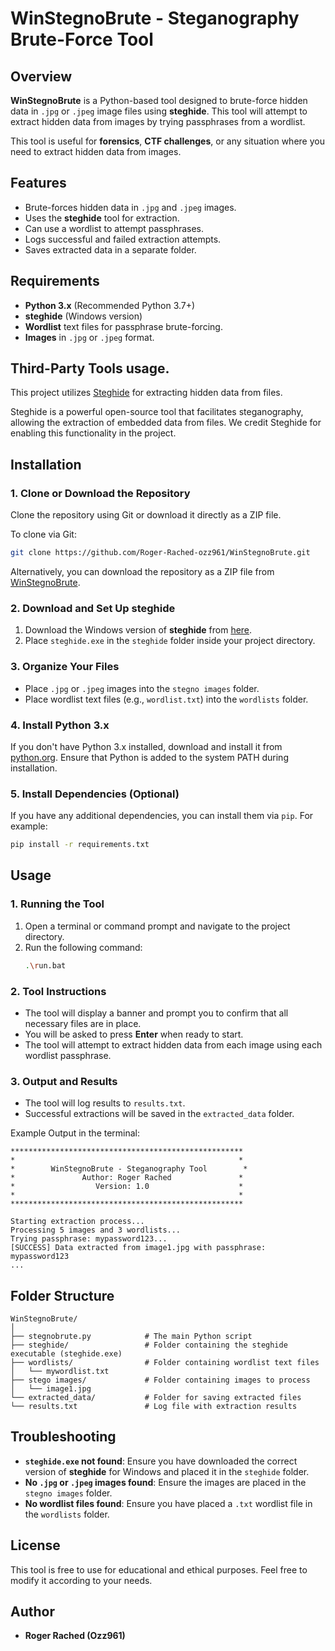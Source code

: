 # WinStegnoBrute - Steganography Brute-Force Tool

## Overview

**WinStegnoBrute** is a Python-based tool designed to brute-force hidden data in `.jpg` or `.jpeg` image files using **steghide**. This tool will attempt to extract hidden data from images by trying passphrases from a wordlist.

This tool is useful for **forensics**, **CTF challenges**, or any situation where you need to extract hidden data from images.

## Features

- Brute-forces hidden data in `.jpg` and `.jpeg` images.
- Uses the **steghide** tool for extraction.
- Can use a wordlist to attempt passphrases.
- Logs successful and failed extraction attempts.
- Saves extracted data in a separate folder.

## Requirements

- **Python 3.x** (Recommended Python 3.7+)
- **steghide** (Windows version)
- **Wordlist** text files for passphrase brute-forcing.
- **Images** in `.jpg` or `.jpeg` format.

## Third-Party Tools usage.

This project utilizes [Steghide](https://github.com/Steghide/steghide) for extracting hidden data from files. 

Steghide is a powerful open-source tool that facilitates steganography, allowing the extraction of embedded data from files. We credit Steghide for enabling this functionality in the project.

## Installation

### 1. Clone or Download the Repository

Clone the repository using Git or download it directly as a ZIP file.

To clone via Git:
```bash
git clone https://github.com/Roger-Rached-ozz961/WinStegnoBrute.git
```

Alternatively, you can download the repository as a ZIP file from [WinStegnoBrute](https://github.com/Roger-Rached-ozz961/WinStegnoBrute).

### 2. Download and Set Up **steghide**

1. Download the Windows version of **steghide** from [here](http://steghide.sourceforge.net/).
2. Place `steghide.exe` in the `steghide` folder inside your project directory.

### 3. Organize Your Files

- Place `.jpg` or `.jpeg` images into the `stegno images` folder.
- Place wordlist text files (e.g., `wordlist.txt`) into the `wordlists` folder.

### 4. Install Python 3.x

If you don't have Python 3.x installed, download and install it from [python.org](https://www.python.org/downloads/).
Ensure that Python is added to the system PATH during installation.

### 5. Install Dependencies (Optional)

If you have any additional dependencies, you can install them via `pip`. For example:
```bash
pip install -r requirements.txt
```

## Usage

### 1. Running the Tool

1. Open a terminal or command prompt and navigate to the project directory.
2. Run the following command:
   ```bash
   .\run.bat
   ```

### 2. Tool Instructions

- The tool will display a banner and prompt you to confirm that all necessary files are in place.
- You will be asked to press **Enter** when ready to start.
- The tool will attempt to extract hidden data from each image using each wordlist passphrase.

### 3. Output and Results

- The tool will log results to `results.txt`.
- Successful extractions will be saved in the `extracted_data` folder.

Example Output in the terminal:

```
****************************************************
*                                                  *
*        WinStegnoBrute - Steganography Tool        *
*               Author: Roger Rached               *
*                  Version: 1.0                    *
*                                                  *
****************************************************

Starting extraction process...
Processing 5 images and 3 wordlists...
Trying passphrase: mypassword123...
[SUCCESS] Data extracted from image1.jpg with passphrase: mypassword123
...
```

## Folder Structure

```
WinStegnoBrute/
│
├── stegnobrute.py            # The main Python script
├── steghide/                 # Folder containing the steghide executable (steghide.exe)
├── wordlists/                # Folder containing wordlist text files
│   └── mywordlist.txt
├── stego images/             # Folder containing images to process
│   └── image1.jpg
└── extracted_data/           # Folder for saving extracted files
└── results.txt               # Log file with extraction results
```

## Troubleshooting

- **`steghide.exe` not found**: Ensure you have downloaded the correct version of **steghide** for Windows and placed it in the `steghide` folder.
- **No `.jpg` or `.jpeg` images found**: Ensure the images are placed in the `stegno images` folder.
- **No wordlist files found**: Ensure you have placed a `.txt` wordlist file in the `wordlists` folder.

## License

This tool is free to use for educational and ethical purposes. Feel free to modify it according to your needs.

## Author

- **Roger Rached (Ozz961)**
